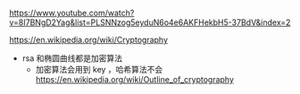 https://www.youtube.com/watch?v=8I7BNgD2Yag&list=PLSNNzog5eyduN6o4e6AKFHekbH5-37BdV&index=2

https://en.wikipedia.org/wiki/Cryptography


- rsa 和椭圆曲线都是加密算法
  - 加密算法会用到 key ，哈希算法不会
https://en.wikipedia.org/wiki/Outline_of_cryptography
